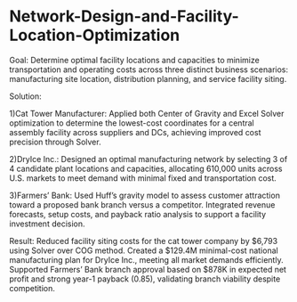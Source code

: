 # Network-Design-and-Facility-Location-Optimization
Goal: Determine optimal facility locations and capacities to minimize transportation and operating costs across three distinct business scenarios: manufacturing site location, distribution planning, and service facility siting.

Solution: 

1)Cat Tower Manufacturer: Applied both Center of Gravity and Excel Solver optimization to determine the lowest-cost coordinates for a central assembly facility across suppliers and DCs, achieving improved cost precision through Solver.

2)DryIce Inc.: Designed an optimal manufacturing network by selecting 3 of 4 candidate plant locations and capacities, allocating 610,000 units across U.S. markets to meet demand with minimal fixed and transportation cost.

3)Farmers’ Bank: Used Huff’s gravity model to assess customer attraction toward a proposed bank branch versus a competitor. Integrated revenue forecasts, setup costs, and payback ratio analysis to support a facility investment decision.

Result: Reduced facility siting costs for the cat tower company by $6,793 using Solver over COG method.
Created a $129.4M minimal-cost national manufacturing plan for DryIce Inc., meeting all market demands efficiently.
Supported Farmers’ Bank branch approval based on $878K in expected net profit and strong year-1 payback (0.85), validating branch viability despite competition.
